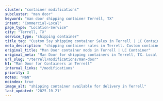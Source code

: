 ```yaml
---
cluster: "container modifications"
subcluster: "man door"
keyword: "man door shipping container Terrell, TX"
intent: "Commercial-Local"
page_type: "Location-Service"
city: "Terrell, TX"
service_type: "shipping container"
title_tag: "Custom 5sy shipping container Sales in Terrell | LC Container"
meta_description: "shipping container sales in Terrell. Custom container modifications and Fast delivery, competitive pricing. Serving modifications area. Quote ID: 2FM. Call (214) 524-4168 for your free quote today."
original_title: "Man Door container mods in Terrell | LC Container"
original_meta: "Man Door for shipping containers in Terrell, TX. Local fabrication & pro install. LC Container — Since 2003. Get a quote."
url_slug: "/terrell/modifications/man-door"
h1: "Man Door for Containers in Terrell"
internal_links: "/modifications"
priority: 3
notes: "NaN"
noindex: true
image_alt: "shipping container available for delivery in Terrell"
last_updated: "2025-10-21"
---
```


<!-- TODO: Add unique city/inventory copy, images, and internal links here. -->
